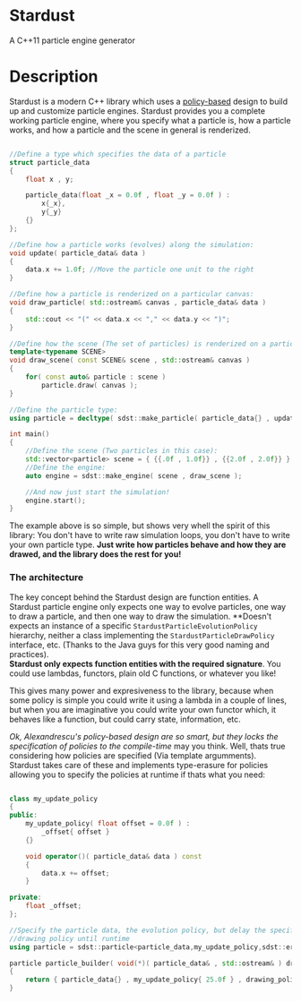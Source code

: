 Stardust
========

A C++11 particle engine generator

# Description

Stardust is a modern C++ library which uses a [policy-based]() design to build up and customize particle engines.
Stardust provides you a complete working particle engine, where you specify what a particle is, how a particle works, 
and how a particle and the scene in general is renderized.

``` cpp

//Define a type which specifies the data of a particle
struct particle_data
{
    float x , y;

    particle_data(float _x = 0.0f , float _y = 0.0f ) : 
        x{_x}, 
        y{_y}
    {}
};

//Define how a particle works (evolves) along the simulation:
void update( particle_data& data )
{
    data.x += 1.0f; //Move the particle one unit to the right
}

//Define how a particle is renderized on a particular canvas:
void draw_particle( std::ostream& canvas , particle_data& data )
{
    std::cout << "(" << data.x << "," << data.y << ")";
}

//Define how the scene (The set of particles) is renderized on a particular canvas:
template<typename SCENE>
void draw_scene( const SCENE& scene , std::ostream& canvas )
{
    for( const auto& particle : scene )
        particle.draw( canvas );
}

//Define the particle type:
using particle = decltype( sdst::make_particle( particle_data{} , update , draw_particle ) );

int main()
{
    //Define the scene (Two particles in this case):
    std::vector<particle> scene = { {{.0f , 1.0f}} , {{2.0f , 2.0f}} };
    //Define the engine:
    auto engine = sdst::make_engine( scene , draw_scene );

    //And now just start the simulation!
    engine.start();
}

 ```

The example above is so simple, but shows very whell the spirit of this library: You don't have to write raw simulation loops,
you don't have to write your own particle type. **Just write how particles behave and how they are drawed, and the library
does the rest for you!**

### The architecture

The key concept behind the Stardust design are function entities. A Stardust particle engine only expects one way to evolve
particles, one way to draw a particle, and then one way to draw the simulation. **Doesn't expects an instance of a specific
`StardustParticleEvolutionPolicy` hierarchy, neither a class implementing the `StardustParticleDrawPolicy` interface, etc.
(Thanks to the Java guys for this very good naming and practices).  
**Stardust only expects function entities with the required signature**. You could use lambdas, functors, plain old C functions,
or whatever you like!

This gives many power and expresiveness to the library, because when some policy is simple you could write it using a lambda 
in a couple of lines, but when you are imaginative you could write your own functor which, it behaves like a function, but could
carry state, information, etc.   

*Ok, Alexandrescu's policy-based design are so smart, but they locks the specification of policies to the compile-time* may you think.
Well, thats true considering how policies are specified (Via template argumments).  
Stardust takes care of these and implements type-erasure for policies allowing you to specify the policies at runtime if thats 
what you need:

``` cpp

class my_update_policy
{
public:
    my_update_policy( float offset = 0.0f ) :
        _offset{ offset }
    {}

    void operator()( particle_data& data ) const
    {
        data.x += offset;
    }

private:
    float _offset;
};

//Specify the particle data, the evolution policy, but delay the specification of the 
//drawing policy until runtime
using particle = sdst::particle<particle_data,my_update_policy,sdst::erase>;

particle particle_builder( void(*)( particle_data& , std::ostream& ) drawing_policy )
{
    return { particle_data{} , my_update_policy{ 25.0f } , drawing_policy };
}

```


